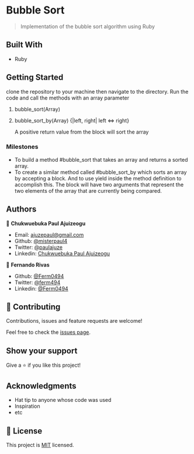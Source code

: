 # Bubble Sort

> Implementation of the bubble sort algorithm using Ruby

## Built With
- Ruby

## Getting Started
clone the repository to your machine then navigate to the directory. Run the code and call the methods with an array parameter

1. bubble_sort(Array)

2. bubble_sort_by(Array) {|left,  right|   left  <=>  right}

  	A positive return value from the block will sort the array

### Milestones
- To build a method #bubble_sort that takes an array and returns a sorted array.
- To create a similar method called #bubble_sort_by which sorts an array by accepting a block. And to use yield inside the method definition to accomplish this. The block will have two arguments that represent the two elements of the array that are currently being compared.

## Authors

👤 **Chukwuebuka Paul Ajuizeogu**

- Email: [ajuzepaul@gmail.com](ajuzepaul@gmail.com)
- Github: [@misterpaul4](https://github.com/misterpaul4)
- Twitter: [@paulajuze](https://twitter.com/paulajuze)
- Linkedin: [Chukwuebuka Paul Ajuizeogu](https://www.linkedin.com/in/chukwuebuka-paul-ajuizeogu/)


👤 **Fernando Rivas**

- Github: [@Ferm0494](https://github.com/Ferm0494)
- Twitter: [@ferm494](https://twitter.com/ferm494)
- Linkedin: [@Ferm0494](https://www.linkedin.com/in/ferm0494/)

## 🤝 Contributing

Contributions, issues and feature requests are welcome!

Feel free to check the [issues page](issues/).

## Show your support

Give a ⭐️ if you like this project!

## Acknowledgments

- Hat tip to anyone whose code was used
- Inspiration
- etc

## 📝 License

This project is [MIT](lic.url) licensed.
